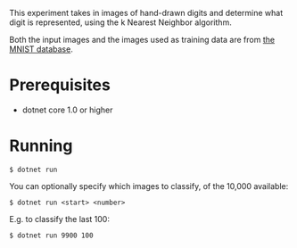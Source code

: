 This experiment takes in images of hand-drawn digits and determine what digit is represented, using the k Nearest Neighbor algorithm.

Both the input images and the images used as training data are from [the MNIST database](http://yann.lecun.com/exdb/mnist/).

# Prerequisites

* dotnet core 1.0 or higher

# Running

`$ dotnet run`

You can optionally specify which images to classify, of the 10,000 available:

`$ dotnet run <start> <number>`

E.g. to classify the last 100:

`$ dotnet run 9900 100`
